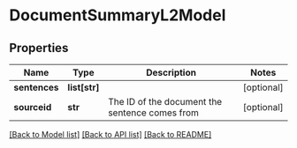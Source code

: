 # DocumentSummaryL2Model

## Properties
Name | Type | Description | Notes
------------ | ------------- | ------------- | -------------
**sentences** | **list[str]** |  | [optional] 
**sourceid** | **str** | The ID of the document the sentence comes from | [optional] 

[[Back to Model list]](../README.md#documentation-for-models) [[Back to API list]](../README.md#documentation-for-api-endpoints) [[Back to README]](../README.md)


